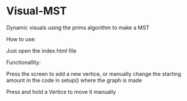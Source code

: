 # Visual-MST
Dynamic visuals using the prims algorithm to make a MST

How to use:

Just open the index.html file

Functionallity: 

Press the screen to add a new vertice, or manually change the starting amount in the code in setup() where the graph is made

Press and hold a Vertice to move it manually
